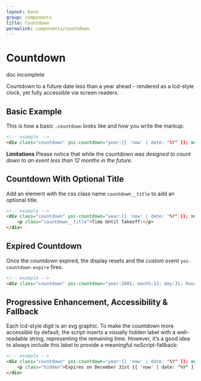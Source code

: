 ```yaml
---
layout: base
group: components
title: Countdown
permalink: components/countdown
---
```


# Countdown

<div class="m-t-4 m--pos-tr m--m-t-10">
    <span class="badge badge--medium badge--rounded badge--negative">doc incomplete</span>
</div>

<p class="intro">Countdown to a future date less than a year ahead – rendered as a lcd-style clock, yet fully accessible via screen readers.</p>

## Basic Example

This is how a basic `.countdown` looks like and how you write the markup:

```html
<!-- example -->
<div class="countdown" yoi-countdown="year:{{ 'now' | date: "%Y" }}; month:12; day:31;"></div>
```

<p class="hint hint--negative"><b>Limitations</b> Please notice that while the countdown was <i>designed to count down to an event less than 12 months in the future</i>.</p>

## Countdown With Optional Title

Add an element with the css class name `countdown__title` to add an optional title.

```html
<!-- example -->
<div class="countdown" yoi-countdown="year:{{ 'now' | date: "%Y" }}; month:12; day:31; hour:15;">
    <p class="countdown__title">Time Until Takeoff:</p>
</div>
```

## Expired Countdown

Once the countdown expired, the display resets and the *custom event* `yoi-countdown-expire` fires.

```html
<!-- example -->
<div class="countdown" yoi-countdown="year:2001; month:12; day:31; hour:15;"></div>
```

## Progressive Enhancement, Accessibility & Fallback

Each lcd-style digit is an svg graphic. To make the countdown more accessible by default, the script inserts a visually hidden label with a well-readable string, representing the remaining time. However, it’s a good idea to always include this label to provide a meaningful noScript-fallback:

```html
<!-- example -->
<div class="countdown" yoi-countdown="year:{{ 'now' | date: "%Y" }}; month:12; day:31; hour:15;">
    <p class="hidden">Expires on December 31st {{ 'now' | date: "%Y" }} at 15:00 GMT+0002.</p>
</div>
```
